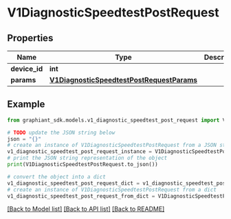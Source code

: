# V1DiagnosticSpeedtestPostRequest


## Properties

Name | Type | Description | Notes
------------ | ------------- | ------------- | -------------
**device_id** | **int** |  | [optional] 
**params** | [**V1DiagnosticSpeedtestPostRequestParams**](V1DiagnosticSpeedtestPostRequestParams.md) |  | [optional] 

## Example

```python
from graphiant_sdk.models.v1_diagnostic_speedtest_post_request import V1DiagnosticSpeedtestPostRequest

# TODO update the JSON string below
json = "{}"
# create an instance of V1DiagnosticSpeedtestPostRequest from a JSON string
v1_diagnostic_speedtest_post_request_instance = V1DiagnosticSpeedtestPostRequest.from_json(json)
# print the JSON string representation of the object
print(V1DiagnosticSpeedtestPostRequest.to_json())

# convert the object into a dict
v1_diagnostic_speedtest_post_request_dict = v1_diagnostic_speedtest_post_request_instance.to_dict()
# create an instance of V1DiagnosticSpeedtestPostRequest from a dict
v1_diagnostic_speedtest_post_request_from_dict = V1DiagnosticSpeedtestPostRequest.from_dict(v1_diagnostic_speedtest_post_request_dict)
```
[[Back to Model list]](../README.md#documentation-for-models) [[Back to API list]](../README.md#documentation-for-api-endpoints) [[Back to README]](../README.md)


